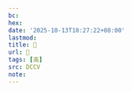 ```yaml
---
bc:
hex:
date: '2025-10-13T10:27:22+08:00'
lastmod:
title: 􂚨
url: 􂚨
tags: [高]
src: DCCV
note:
---
```

